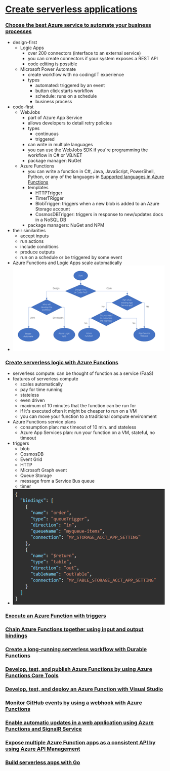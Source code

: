 # [Create serverless applications](https://docs.microsoft.com/en-us/learn/paths/create-serverless-applications/)

### [Choose the best Azure service to automate your business processes](https://docs.microsoft.com/en-us/learn/modules/choose-azure-service-to-integrate-and-automate-business-processes/)
- design-first
    - Logic Apps
        - over 200 connectors (interface to an external service)
        - you can create connectors if your system exposes a REST API
        - code editing is possible
    - Microsoft Power Automate
        - create workflow with no coding/IT experience
        - types
            - automated: triggered by an event
            - button click starts workflow
            - schedule: runs on a schedule
            - business process
- code-first
    - WebJobs
        - part of Azure App Service
        - allows developers to detail retry policies
        - types
            - continuous
            - triggered
        - can write in multiple languages
        - you can use the WebJobs SDK if you're programming the workflow in C# or VB.NET
        - package manager: NuGet
    - Azure Functions
        - you can write a function in C#, Java, JavaScript, PowerShell, Python, or any of the languages in [Supported languages in Azure Functions](https://docs.microsoft.com/en-us/azure/azure-functions/supported-languages)
        - templates
            - HTTPTrigger
            - TimerTRigger
            - BlobTrigger: triggers when a new blob is added to an Azure Storage account
            - CosmosDBTrigger: triggers in response to new/updates docs in a NoSQL DB
        - package managers: NuGet and NPM
- their similarities
    - accept inputs
    - run actions
    - include conditions
    - produce outputs
    - run on a schedule or be triggered by some event
- Azure Functions and Logic Apps scale automatically
- ![choice flow diagram](choice-flow-diagram.png)

### [Create serverless logic with Azure Functions](https://docs.microsoft.com/en-us/learn/modules/create-serverless-logic-with-azure-functions/)
- serverless compute: can be thought of function as a service (FaaS)
- features of serverless compute
    - scales automatically
    - pay for time running
    - stateless
    - even driven
    - maximum of 10 minutes that the function can be run for
    - if it's executed often it might be cheaper to run on a VM
    - you can move your function to a traditional compute environment
- Azure Functions service plans
    - consumption plan: max timeout of 10 min. and stateless
    - Azure App Services plan: run your function on a VM, stateful, no timeout
- triggers
    - blob
    - CosmosDB
    - Event Grid
    - HTTP
    - Microsoft Graph event
    - Queue Storage
    - message from a Service Bus queue
    - timer
- ![function.json](functionjson.png)

### [Execute an Azure Function with triggers](https://docs.microsoft.com/en-us/learn/modules/execute-azure-function-with-triggers/)

### [Chain Azure Functions together using input and output bindings](https://docs.microsoft.com/en-us/learn/modules/chain-azure-functions-data-using-bindings/)

### [Create a long-running serverless workflow with Durable Functions](https://docs.microsoft.com/en-us/learn/modules/create-long-running-serverless-workflow-with-durable-functions/)

### [Develop, test, and publish Azure Functions by using Azure Functions Core Tools](https://docs.microsoft.com/en-us/learn/modules/develop-test-deploy-azure-functions-with-core-tools/)

### [Develop, test, and deploy an Azure Function with Visual Studio](https://docs.microsoft.com/en-us/learn/modules/develop-test-deploy-azure-functions-with-visual-studio/)

### [Monitor GitHub events by using a webhook with Azure Functions](https://docs.microsoft.com/en-us/learn/modules/monitor-github-events-with-a-function-triggered-by-a-webhook/)

### [Enable automatic updates in a web application using Azure Functions and SignalR Service](https://docs.microsoft.com/en-us/learn/modules/automatic-update-of-a-webapp-using-azure-functions-and-signalr/)

### [Expose multiple Azure Function apps as a consistent API by using Azure API Management](https://docs.microsoft.com/en-us/learn/modules/build-serverless-api-with-functions-api-management/)

### [Build serverless apps with Go](https://docs.microsoft.com/en-us/learn/modules/serverless-go/)
